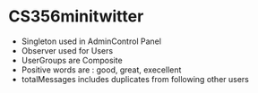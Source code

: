 # CS356minitwitter
- Singleton used in AdminControl Panel
- Observer used for Users
- UserGroups are Composite
- Positive words are : good, great, execellent 
- totalMessages includes duplicates from following other users
